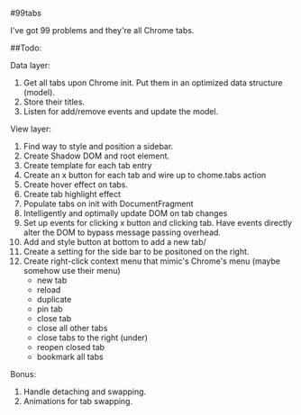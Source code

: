 #99tabs

I've got 99 problems and they're all Chrome tabs.

##Todo:

Data layer:  
1. Get all tabs upon Chrome init. Put them in an optimized data structure (model).
2. Store their titles.
3. Listen for add/remove events and update the model.

View layer:  
1. Find way to style and position a sidebar.
2. Create Shadow DOM and root element.
3. Create template for each tab entry
3. Create an x button for each tab and wire up to chome.tabs action
4. Create hover effect on tabs.
5. Create tab highlight effect
6. Populate tabs on init with DocumentFragment
7. Intelligently and optimally update DOM on tab changes
8. Set up events for clicking x button and clicking tab. Have events directly alter the DOM to bypass message passing overhead.
8. Add and style button at bottom to add a new tab/
9. Create a setting for the side bar to be positoned on the right.
10. Create right-click context menu that mimic's Chrome's menu (maybe somehow use their menu)
    * new tab
    * reload
    * duplicate 
    * pin tab
    * close tab
    * close all other tabs
    * close tabs to the right (under)
    * reopen closed tab
    * bookmark all tabs

Bonus:  
1. Handle detaching and swapping.
2. Animations for tab swapping.